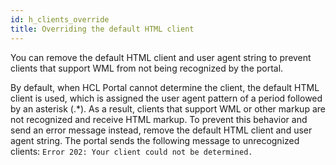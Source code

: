 ```yaml
---
id: h_clients_override
title: Overriding the default HTML client
---
```


You can remove the default HTML client and user agent string to prevent clients that support WML from not being recognized by the portal.

By default, when HCL Portal cannot determine the client, the default HTML client is used, which is assigned the user agent pattern of a period followed by an asterisk \(.\*\). As a result, clients that support WML or other markup are not recognized and receive HTML markup. To prevent this behavior and send an error message instead, remove the default HTML client and user agent string. The portal sends the following message to unrecognized clients: `Error 202: Your client could not be determined.`

